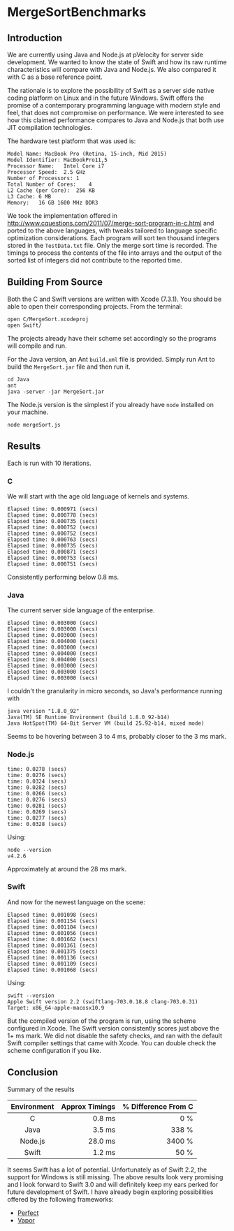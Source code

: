 # MergeSortBenchmarks

## Introduction

We are currently using Java and Node.js at pVelocity for server side development. We wanted to know the state of Swift and how its raw runtime characteristics will compare with Java and Node.js. We also compared it with C as a base reference point.

The rationale is to explore the possibility of Swift as a server side native coding platform on Linux and in the future Windows. Swift offers the promise of a contemporary programming language with modern style and feel, that does not compromise on performance. We were interested to see how this claimed performance compares to Java and Node.js that both use JIT compilation technologies.

The hardware test platform that was used is:

    Model Name: MacBook Pro (Retina, 15-inch, Mid 2015)
    Model Identifier: MacBookPro11,5
    Processor Name:   Intel Core i7
    Processor Speed:  2.5 GHz
    Number of Processors: 1
    Total Number of Cores:    4
    L2 Cache (per Core):  256 KB
    L3 Cache: 6 MB
    Memory:   16 GB 1600 MHz DDR3

We took the implementation offered in http://www.cquestions.com/2011/07/merge-sort-program-in-c.html and ported to the above languages, with tweaks tailored to language specific optimization considerations. Each program will sort ten thousand integers stored in the ```TestData.txt``` file. Only the merge sort time is recorded. The timings to process the contents of the file into arrays and the output of the sorted list of integers did not contribute to the reported time.

## Building From Source

Both the C and Swift versions are written with Xcode (7.3.1). You should be able to open their corresponding projects. From the terminal:

	open C/MergeSort.xcodeproj
	open Swift/
	
The projects already have their scheme set accordingly so the programs will compile and run.

For the Java version, an Ant ```build.xml``` file is provided. Simply run Ant to build the ```MergeSort.jar``` file and then run it.

	cd Java
	ant
	java -server -jar MergeSort.jar
	
The Node.js version is the simplest if you already have ```node``` installed on your machine.

	node mergeSort.js
	
## Results

Each is run with 10 iterations.

### C

We will start with the age old language of kernels and systems.

    Elapsed time: 0.000971 (secs)
    Elapsed time: 0.000778 (secs)
    Elapsed time: 0.000735 (secs)
    Elapsed time: 0.000752 (secs)
    Elapsed time: 0.000752 (secs)
    Elapsed time: 0.000763 (secs)
    Elapsed time: 0.000735 (secs)
    Elapsed time: 0.000871 (secs)
    Elapsed time: 0.000753 (secs)
    Elapsed time: 0.000751 (secs)

Consistently performing below 0.8 ms.

### Java

The current server side language of the enterprise.

    Elapsed time: 0.003000 (secs)
    Elapsed time: 0.003000 (secs)
    Elapsed time: 0.003000 (secs)
    Elapsed time: 0.004000 (secs)
    Elapsed time: 0.003000 (secs)
    Elapsed time: 0.004000 (secs)
    Elapsed time: 0.004000 (secs)
    Elapsed time: 0.003000 (secs)
    Elapsed time: 0.003000 (secs)
    Elapsed time: 0.003000 (secs)

I couldn't the granularity in micro seconds, so Java's performance running with 

    java version "1.8.0_92"
    Java(TM) SE Runtime Environment (build 1.8.0_92-b14)
    Java HotSpot(TM) 64-Bit Server VM (build 25.92-b14, mixed mode)

Seems to be hovering between 3 to 4 ms, probably closer to the 3 ms mark.

### Node.js

    time: 0.0278 (secs)
    time: 0.0276 (secs)
    time: 0.0324 (secs)
    time: 0.0282 (secs)
    time: 0.0266 (secs)
    time: 0.0276 (secs)
    time: 0.0281 (secs)
    time: 0.0269 (secs)
    time: 0.0277 (secs)
    time: 0.0328 (secs)

Using:

    node --version
    v4.2.6

Approximately at around the 28 ms mark.

### Swift

And now for the newest language on the scene:

    Elapsed time: 0.001098 (secs)
    Elapsed time: 0.001154 (secs)
    Elapsed time: 0.001104 (secs)
    Elapsed time: 0.001056 (secs)
    Elapsed time: 0.001662 (secs)
    Elapsed time: 0.001361 (secs)
    Elapsed time: 0.001375 (secs)
    Elapsed time: 0.001136 (secs)
    Elapsed time: 0.001109 (secs)
    Elapsed time: 0.001068 (secs)
    
Using:

    swift --version
    Apple Swift version 2.2 (swiftlang-703.0.18.8 clang-703.0.31)
    Target: x86_64-apple-macosx10.9
    
But the compiled version of the program is run, using the scheme configured in Xcode. The Swift version consistently scores just above the 1+ ms mark. We did not disable the safety checks, and ran with the default Swift compiler settings that came with Xcode. You can double check the scheme configuration if you like.

## Conclusion

Summary of the results

Environment | Approx Timings | % Difference From C
:----------:|---------------:|-------------------:
C           |     0.8 ms     | 0 %
Java        |     3.5 ms     | 338 %
Node.js     |    28.0 ms     | 3400 %
Swift       |     1.2 ms     | 50 %

It seems Swift has a lot of potential. Unfortunately as of Swift 2.2, the support for Windows is still missing. The above results look very promising and I look forward to Swift 3.0 and will definitely keep my ears perked for future development of Swift. I have already begin exploring possibilities offered by the following frameworks:

* [Perfect](http://perfect.org)
* [Vapor](http://qutheory.io)




